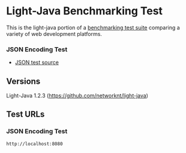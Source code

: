 # Light-Java Benchmarking Test

This is the light-java portion of a [benchmarking test suite](../) comparing a variety of web development platforms.

### JSON Encoding Test
* [JSON test source](src/main/java/hello/HelloWebServer.java)

## Versions
Light-Java 1.2.3 (https://github.com/networknt/light-java)

## Test URLs

### JSON Encoding Test

    http://localhost:8080
